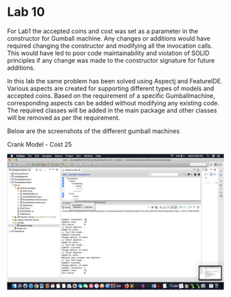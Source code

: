# Lab 10

For Lab1 the accepted coins and cost was set as a parameter in the constructor for Gumball machine. Any changes or additions would have required changing the constructor and modifying all the invocation calls. This would have led to poor code maintainability and violation of SOLID principles if any change was made to the constructor signature for future additions.

In this lab the same problem has been solved using Aspectj and FeatureIDE. Various aspects are created for supporting different types of models and accepted coins. Based on the requirement of a specific Gumballmachine, corresponding aspects can be added without modifying any existing code. The required classes will be added in the main package and other classes will be removed as per the requirement. 

Below are the screenshots of the different gumball machines

Crank Model - Cost 25

![alt text](https://github.com/megha-31/cmpe202/blob/master/lab10/output/crankcost25_1.png)
